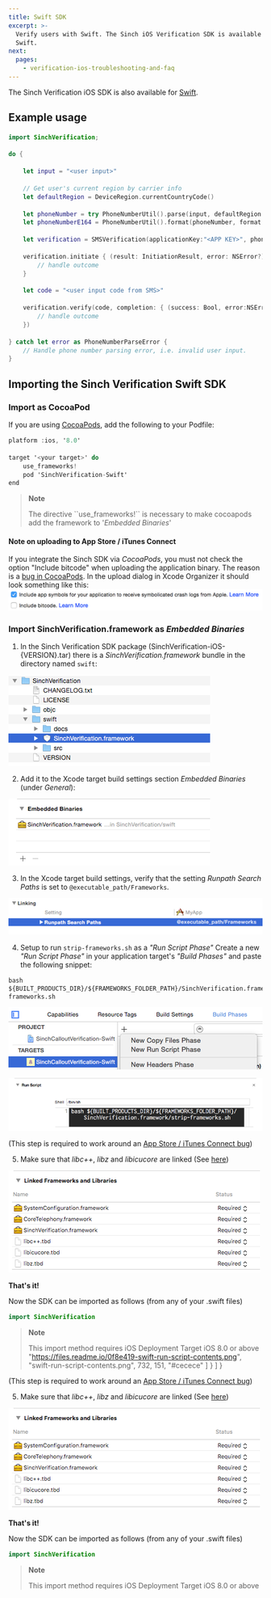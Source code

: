 ```yaml
---
title: Swift SDK
excerpt: >-
  Verify users with Swift. The Sinch iOS Verification SDK is available for
  Swift.
next:
  pages:
    - verification-ios-troubleshooting-and-faq
---
```

The Sinch Verification iOS SDK is also available for [Swift](https://developer.apple.com/).

## Example usage
```swift
import SinchVerification;

do {

    let input = "<user input>"

    // Get user's current region by carrier info
    let defaultRegion = DeviceRegion.currentCountryCode()

    let phoneNumber = try PhoneNumberUtil().parse(input, defaultRegion:defaultRegion)
    let phoneNumberE164 = PhoneNumberUtil().format(phoneNumber, format: PhoneNumberFormat.E164)

    let verification = SMSVerification(applicationKey:"<APP KEY>", phoneNumber: phoneNumberInE164)

    verification.initiate { (result: InitiationResult, error: NSError?) -> Void in
        // handle outcome
    }

    let code = "<user input code from SMS>"

    verification.verify(code, completion: { (success: Bool, error:NSError?) -> Void in
        // handle outcome
    })

} catch let error as PhoneNumberParseError {
    // Handle phone number parsing error, i.e. invalid user input.
}
```


## Importing the Sinch Verification Swift SDK

### Import as CocoaPod

If you are using [CocoaPods](http://www.cocoapods.org), add the following to your Podfile:
```objectivec
platform :ios, '8.0'

target '<your target>' do
    use_frameworks!
    pod 'SinchVerification-Swift'
end
```




> **Note**    
>
> The directive \`\`use\_frameworks\!\`\` is necessary to make cocoapods add the framework to '*Embedded Binaries*'

#### Note on uploading to App Store / iTunes Connect

If you integrate the Sinch SDK via *CocoaPods*, you must not check the option "Include bitcode" when uploading the application binary. The reason is a [bug in CocoaPods](https://github.com/CocoaPods/CocoaPods/issues/4624). In the upload dialog in Xcode Organizer it should look something like this:
![swift-dont-include-bitcode-upload.png](images\ebf587e-swift-dont-include-bitcode-upload.png)

### Import SinchVerification.framework as *Embedded Binaries*

1.  In the Sinch Verification SDK package (SinchVerification-iOS-{VERSION}.tar) there is a *SinchVerification.framework* bundle in the directory named `swift`:

![add-frameworks-package-structure.png](images\2cbde47-add-frameworks-package-structure.png)

2.  Add it to the Xcode target build settings section *Embedded Binaries* (under *General*):

![add-frameworks-embedded-binaries.png](images\089382c-add-frameworks-embedded-binaries.png)

3.  In the Xcode target build settings, verify that the setting *Runpath Search Paths* is set to `@executable_path/Frameworks`.

![add-frameworks-search-paths.png](images\e0bad42-add-frameworks-search-paths.png)

4.  Setup to run `strip-frameworks.sh` as a *"Run Script Phase"*
Create a new *"Run Script Phase"* in your application target's *"Build Phases"* and paste the following snippet:

```shell
bash ${BUILT_PRODUCTS_DIR}/${FRAMEWORKS_FOLDER_PATH}/SinchVerification.framework/strip-frameworks.sh
```



![swift-run-script-add.png](images\d73dab6-swift-run-script-add.png)


![swift-run-script-contents.png](images\0f8e419-swift-run-script-contents.png)

(This step is required to work around an [App Store / iTunes Connect bug](http://www.openradar.meradar?id=6409498411401216))

5.  Make sure that *libc++*, *libz* and *libicucore* are linked (See [here](doc:verification-ios-first-time-setup))

![link-binary-with-libraries-xcode.png](images\9b2867b-link-binary-with-libraries-xcode.png)

**That's it\!**

Now the SDK can be imported as follows (from any of your .swift files)
```swift
import SinchVerification
```




> **Note**    
>
> This import method requires iOS Deployment Target iOS 8.0 or above
       "https://files.readme.io/0f8e419-swift-run-script-contents.png",
        "swift-run-script-contents.png",
        732,
        151,
        "#cecece"
      ]
    }
  ]
}

(This step is required to work around an [App Store / iTunes Connect bug](http://www.openradar.meradar?id=6409498411401216))

5.  Make sure that *libc++*, *libz* and *libicucore* are linked (See [here](doc:verification-ios-first-time-setup))

![link-binary-with-libraries-xcode.png](images\9b2867b-link-binary-with-libraries-xcode.png)

**That's it\!**

Now the SDK can be imported as follows (from any of your .swift files)
```swift
import SinchVerification
```




> **Note**    
>
> This import method requires iOS Deployment Target iOS 8.0 or above
